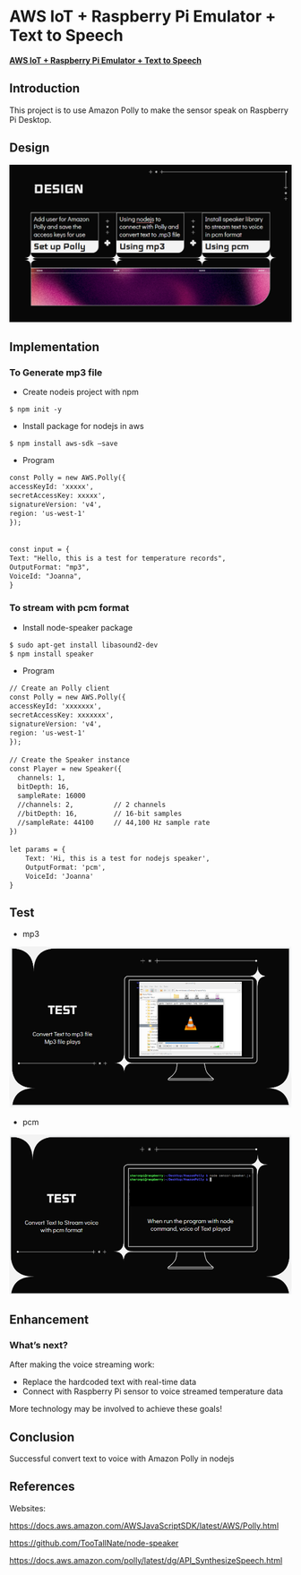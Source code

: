
# AWS IoT + Raspberry Pi Emulator + Text to Speech

**[AWS IoT + Raspberry Pi Emulator + Text to Speech](https://docs.google.com/presentation/d/1fKxqAFuCpmXSpIH60XyMZBdL0ppaj9_DvrBLryLfuqk/edit?usp=sharing)**


## Introduction

This project is to use Amazon Polly to make the sensor speak on Raspberry Pi Desktop.


## Design



![My Image](./image/design.png)


## Implementation

### To Generate mp3 file

* Create nodeis project with npm

```
$ npm init -y

```

* Install package for nodejs in aws

```
$ npm install aws-sdk –save
```

* Program

```
const Polly = new AWS.Polly({
accessKeyId: 'xxxxx',
secretAccessKey: xxxxx',
signatureVersion: 'v4',
region: 'us-west-1'
});
 
 
const input = {
Text: "Hello, this is a test for temperature records",
OutputFormat: "mp3",
VoiceId: "Joanna",
}
```

### To stream with pcm format

* Install node-speaker package

```
$ sudo apt-get install libasound2-dev
$ npm install speaker
```

* Program

```
// Create an Polly client
const Polly = new AWS.Polly({
accessKeyId: 'xxxxxxx',
secretAccessKey: xxxxxxx',
signatureVersion: 'v4',
region: 'us-west-1'
});
 
// Create the Speaker instance
const Player = new Speaker({
  channels: 1,
  bitDepth: 16,
  sampleRate: 16000
  //channels: 2,          // 2 channels
  //bitDepth: 16,         // 16-bit samples
  //sampleRate: 44100     // 44,100 Hz sample rate
})
 
let params = {
    Text: 'Hi, this is a test for nodejs speaker',
    OutputFormat: 'pcm',
    VoiceId: 'Joanna'
}

```

## Test

* mp3

![My Image](./image/mp3.png)

* pcm

![My Image](./image/pcm.png)

## Enhancement
### What’s next?

After making the voice streaming work:

* Replace the hardcoded text with real-time data 
* Connect with Raspberry Pi sensor to voice streamed temperature data

More technology may be involved to achieve these goals!

## Conclusion

Successful convert text to voice with Amazon Polly in nodejs

## References
Websites:

https://docs.aws.amazon.com/AWSJavaScriptSDK/latest/AWS/Polly.html 

https://github.com/TooTallNate/node-speaker 

https://docs.aws.amazon.com/polly/latest/dg/API_SynthesizeSpeech.html 
